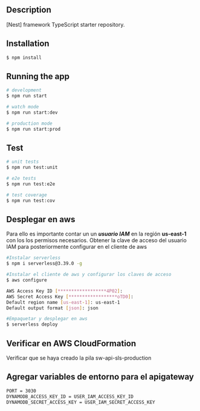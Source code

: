 ## Description

[Nest] framework TypeScript starter repository.

## Installation

```bash
$ npm install
```

## Running the app

```bash
# development
$ npm run start

# watch mode
$ npm run start:dev

# production mode
$ npm run start:prod
```

## Test

```bash
# unit tests
$ npm run test:unit

# e2e tests
$ npm run test:e2e

# test coverage
$ npm run test:cov
```

## Desplegar en aws

Para ello es importante contar un un **_usuario IAM_** en la región **us-east-1** con los los permisos necesarios.
Obtener la clave de acceso del usuario IAM para posteriormente configurar en el cliente de aws

```bash
#Instalar serverless
$ npm i serverless@3.39.0 -g

#Instalar el cliente de aws y configurar los claves de acceso
$ aws configure

AWS Access Key ID [******************4P02]:
AWS Secret Access Key [******************oTD0]:
Default region name [us-east-1]: us-east-1
Default output format [json]: json

#Empaquetar y desplegar en aws
$ serverless deploy

```

## Verificar en AWS CloudFormation

Verificar que se haya creado la pila sw-api-sls-production

## Agregar variables de entorno para el apigateway

```bash
PORT = 3030
DYNAMODB_ACCESS_KEY_ID = USER_IAM_ACCESS_KEY_ID
DYNAMODB_SECRET_ACCESS_KEY = USER_IAM_SECRET_ACCESS_KEY

```
